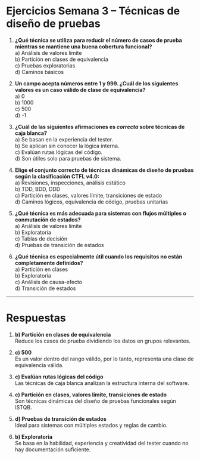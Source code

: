 # Ejercicios Semana 3 – Técnicas de diseño de pruebas

1. **¿Qué técnica se utiliza para reducir el número de casos de prueba mientras se mantiene una buena cobertura funcional?**  
   a) Análisis de valores límite  
   b) Partición en clases de equivalencia  
   c) Pruebas exploratorias  
   d) Caminos básicos

2. **Un campo acepta números entre 1 y 999. ¿Cuál de los siguientes valores es un caso válido de clase de equivalencia?**  
   a) 0  
   b) 1000  
   c) 500  
   d) -1

3. **¿Cuál de las siguientes afirmaciones es *correcta* sobre técnicas de caja blanca?**  
   a) Se basan en la experiencia del tester.  
   b) Se aplican sin conocer la lógica interna.  
   c) Evalúan rutas lógicas del código.  
   d) Son útiles solo para pruebas de sistema.

4. **Elige el conjunto correcto de técnicas dinámicas de diseño de pruebas según la clasificación CTFL v4.0:**  
   a) Revisiones, inspecciones, análisis estático  
   b) TDD, BDD, DDD  
   c) Partición en clases, valores límite, transiciones de estado  
   d) Caminos lógicos, equivalencia de código, pruebas unitarias

5. **¿Qué técnica es más adecuada para sistemas con flujos múltiples o conmutación de estados?**  
   a) Análisis de valores límite  
   b) Exploratoria  
   c) Tablas de decisión  
   d) Pruebas de transición de estados

6. **¿Qué técnica es especialmente útil cuando los requisitos no están completamente definidos?**  
   a) Partición en clases  
   b) Exploratoria  
   c) Análisis de causa-efecto  
   d) Transición de estados

---

# Respuestas

1. **b) Partición en clases de equivalencia**  
   Reduce los casos de prueba dividiendo los datos en grupos relevantes.

2. **c) 500**  
   Es un valor dentro del rango válido, por lo tanto, representa una clase de equivalencia válida.

3. **c) Evalúan rutas lógicas del código**  
   Las técnicas de caja blanca analizan la estructura interna del software.

4. **c) Partición en clases, valores límite, transiciones de estado**  
   Son técnicas dinámicas del diseño de pruebas funcionales según ISTQB.

5. **d) Pruebas de transición de estados**  
   Ideal para sistemas con múltiples estados y reglas de cambio.

6. **b) Exploratoria**  
   Se basa en la habilidad, experiencia y creatividad del tester cuando no hay documentación suficiente.
